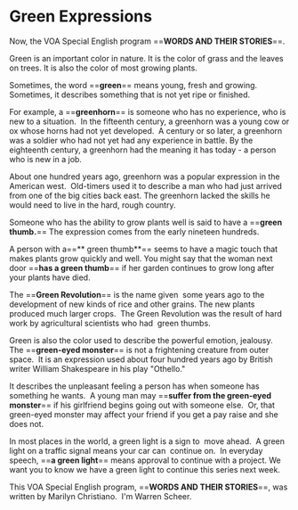 # Green Expressions

Now, the VOA Special English program ==**WORDS AND THEIR STORIES**==.

Green is an important color in nature. It is the color of grass and the leaves on trees. It is also the color of most growing plants.

Sometimes, the word ==**green**== means young, fresh and growing. Sometimes, it describes something that is not yet ripe or finished.

For example, a ==**greenhorn**== is someone who has no experience, who is new to a situation.  In the fifteenth century, a greenhorn was a young cow or ox whose horns had not yet developed.  A century or so later, a greenhorn was a soldier who had not yet had any experience in battle. By the eighteenth century, a greenhorn had the meaning it has today - a person who is new in a job.

About one hundred years ago, greenhorn was a popular expression in the American west.  Old-timers used it to describe a man who had just arrived from one of the big cities back east. The greenhorn lacked the skills he would need to live in the hard, rough country.

Someone who has the ability to grow plants well is said to have a ==**green thumb.**== The expression comes from the early nineteen hundreds.

A person with a==** green thumb**== seems to have a magic touch that makes plants grow quickly and well. You might say that the woman next door ==**has a green thumb**== if her garden continues to grow long after your plants have died.

The ==**Green Revolution**== is the name given  some years ago to the development of new kinds of rice and other grains. The new plants produced much larger crops.  The Green Revolution was the result of hard work by agricultural scientists who had  green thumbs.

Green is also the color used to describe the powerful emotion, jealousy.  The ==**green-eyed monster**== is not a frightening creature from outer space.  It is an expression used about four hundred years ago by British writer William Shakespeare in his play "Othello."

It describes the unpleasant feeling a person has when someone has something he wants.  A young man may ==**suffer from the green-eyed monster**== if his girlfriend begins going out with someone else.  Or, that green-eyed monster may affect your friend if you get a pay raise and she does not.

In most places in the world, a green light is a sign to  move ahead.  A green light on a traffic signal means your car can  continue on.  In everyday speech, ==**a green light**== means approval to continue with a project. We want you to know we have a green light to continue this series next week.

This VOA Special English program, ==**WORDS AND THEIR STORIES**==, was written by Marilyn Christiano.  I'm Warren Scheer.

